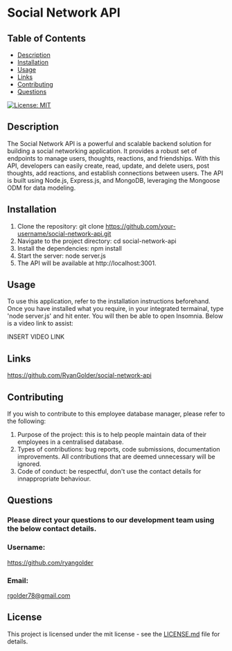 # Social Network API

## Table of Contents
- [Description](#description)
- [Installation](#installation)
- [Usage](#usage)
- [Links](#links)
- [Contributing](#contributing)
- [Questions](#questions)

[![License: MIT](https://img.shields.io/badge/License-MIT-yellow.svg)](https://opensource.org/licenses/MIT)

## Description
The Social Network API is a powerful and scalable backend solution for building a social networking application. It provides a robust set of endpoints to manage users, thoughts, reactions, and friendships. With this API, developers can easily create, read, update, and delete users, post thoughts, add reactions, and establish connections between users. The API is built using Node.js, Express.js, and MongoDB, leveraging the Mongoose ODM for data modeling.

## Installation
1. Clone the repository: git clone https://github.com/your-username/social-network-api.git
2. Navigate to the project directory: cd social-network-api
3. Install the dependencies: npm install
4. Start the server: node server.js
5. The API will be available at http://localhost:3001.

## Usage
To use this application, refer to the installation instructions beforehand. Once you have installed what you require, in your integrated termainal, type 'node server.js' and hit enter. You will then be able to open Insomnia. Below is a video link to assist:

INSERT VIDEO LINK

## Links

https://github.com/RyanGolder/social-network-api

## Contributing
If you wish to contribute to this employee database manager, please refer to the following: 

1. Purpose of the project: this is to help people maintain data of their employees in a centralised database. 
2. Types of contributions: bug reports, code submissions, documentation improvements. All contributions that are deemed unnecessary will be ignored. 
3. Code of conduct: be respectful, don't use the contact details for innappropriate behaviour.

## Questions
### Please direct your questions to our development team using the below contact details.
### Username: 
https://github.com/ryangolder

### Email:
rgolder78@gmail.com

## License

This project is licensed under the mit license - see the [LICENSE.md](https://opensource.org/licenses/MIT) file for details.